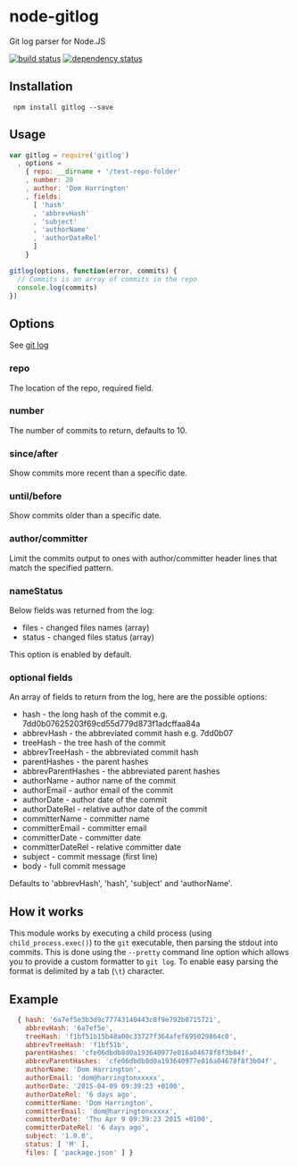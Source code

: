 # node-gitlog

Git log parser for Node.JS

[![build status](https://api.travis-ci.org/domharrington/node-gitlog.svg)](http://travis-ci.org/domharrington/node-gitlog)
[![dependency status](https://david-dm.org/domharrington/node-gitlog.svg)](https://david-dm.org/domharrington/node-gitlog)

## Installation

     npm install gitlog --save

## Usage

```js
var gitlog = require('gitlog')
  , options =
    { repo: __dirname + '/test-repo-folder'
    , number: 20
    , author: 'Dom Harrington'
    , fields:
      [ 'hash'
      , 'abbrevHash'
      , 'subject'
      , 'authorName'
      , 'authorDateRel'
      ]
    }

gitlog(options, function(error, commits) {
  // Commits is an array of commits in the repo
  console.log(commits)
})
```

## Options

See [git log](http://git-scm.com/docs/git-log)

### repo
The location of the repo, required field.

### number
The number of commits to return, defaults to 10.

### since/after
Show commits more recent than a specific date.

### until/before
Show commits older than a specific date.

### author/committer
Limit the commits output to ones with author/committer header lines that match the specified pattern.

### nameStatus
Below fields was returned from the log:

- files - changed files names (array)
- status - changed files status (array)

This option is enabled by default.

### optional fields
An array of fields to return from the log, here are the possible options:

- hash - the long hash of the commit e.g. 7dd0b07625203f69cd55d779d873f1adcffaa84a
- abbrevHash - the abbreviated commit hash e.g. 7dd0b07
- treeHash - the tree hash of the commit
- abbrevTreeHash - the abbreviated commit hash
- parentHashes - the parent hashes
- abbrevParentHashes - the abbreviated parent hashes
- authorName - author name of the commit
- authorEmail - author email of the commit
- authorDate - author date of the commit
- authorDateRel - relative author date of the commit
- committerName - committer name
- committerEmail - committer email
- committerDate - committer date
- committerDateRel - relative committer date
- subject - commit message (first line)
- body - full commit message


Defaults to 'abbrevHash', 'hash', 'subject' and 'authorName'.

## How it works

This module works by executing a child process (using `child_process.exec()`) to the `git` executable, then parsing the stdout into commits. This is done using the `--pretty` command line option which allows you to provide a custom formatter to `git log`. To enable easy parsing the format is delimited by a tab (`\t`) character.

## Example
```javascript
  { hash: '6a7ef5e3b3d9c77743140443c8f9e792b0715721',
    abbrevHash: '6a7ef5e',
    treeHash: 'f1bf51b15b48a00c33727f364afef695029864c0',
    abbrevTreeHash: 'f1bf51b',
    parentHashes: 'cfe06dbdb8d0a193640977e016a04678f8f3b04f',
    abbrevParentHashes: 'cfe06dbdb8d0a193640977e016a04678f8f3b04f',
    authorName: 'Dom Harrington',
    authorEmail: 'dom@harringtonxxxxx',
    authorDate: '2015-04-09 09:39:23 +0100',
    authorDateRel: '6 days ago',
    committerName: 'Dom Harrington',
    committerEmail: 'dom@harringtonxxxxx',
    committerDate: 'Thu Apr 9 09:39:23 2015 +0100',
    committerDateRel: '6 days ago',
    subject: '1.0.0',
    status: [ 'M' ],
    files: [ 'package.json' ] }
```

